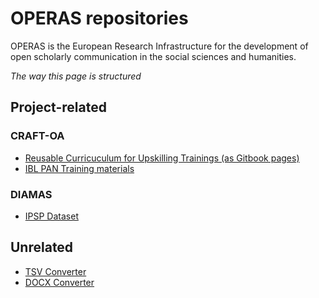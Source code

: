# OPERAS repositories 

OPERAS is the European Research Infrastructure for the development of open scholarly communication in the social sciences and humanities.

*The way this page is structured* 

## Project-related

### CRAFT-OA

+ [Reusable Curricuculum for Upskilling Trainings (as Gitbook pages)](https://zenodo.org/record/7705304)
+ [IBL PAN Training materials](https://github.com/operas-eu/IBL_PAN-training-materials)

### DIAMAS 
+ [IPSP Dataset](https://github.com/operas-eu/ipsp-dataset)


## Unrelated 

+ [TSV Converter](https://github.com/operas-eu/tsvConverter)
+ [DOCX Converter](https://github.com/operas-eu/docxConverter) 
